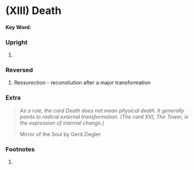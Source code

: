 # (XIII) Death 

#### Key Word:



### Upright

1) 



### Reversed

1) Ressurection - reconstiution after a major transformation



### Extra

>*As a rule, the card Death does not mean physical death. It generally points to radical external transformation. (The card XVI, The Tower, is the expression of internal change.)*
>
>Mirror of the Soul by Gerd Ziegler



### Footnotes

1.


